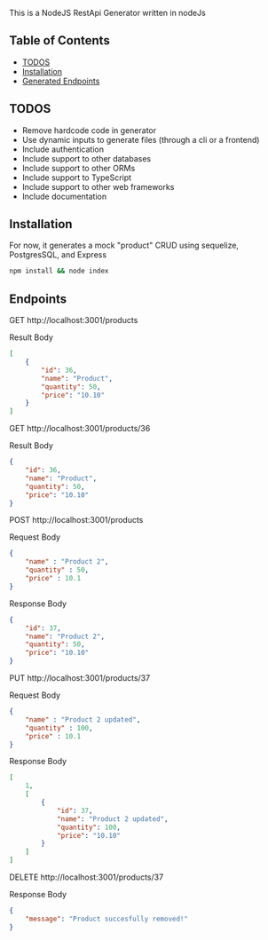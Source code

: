 This is a NodeJS RestApi Generator written in nodeJs 

## Table of Contents
* [TODOS](#todos)
* [Installation](#install)
* [Generated Endpoints](#endpoints)

<a name="todos"></a>
## TODOS
* Remove hardcode code in generator
* Use dynamic inputs to generate files (through a cli or a frontend)
* Include authentication
* Include support to other databases
* Include support to other ORMs
* Include support to TypeScript
* Include support to other web frameworks
* Include documentation

<a name="install"></a>
## Installation

For now, it generates a mock "product" CRUD using sequelize, PostgresSQL, and Express 

```sh
npm install && node index
```

<a name="endpoints"></a>
## Endpoints
GET http://localhost:3001/products

Result Body
```json
[
    {
        "id": 36,
        "name": "Product",
        "quantity": 50,
        "price": "10.10"
    }
]
```
GET http://localhost:3001/products/36

Result Body
```json
{
    "id": 36,
    "name": "Product",
    "quantity": 50,
    "price": "10.10"
}
```

POST http://localhost:3001/products

Request Body
```json
{
    "name" : "Product 2",
    "quantity" : 50,
    "price" : 10.1
}
```

Response Body
```json
{
    "id": 37,
    "name": "Product 2",
    "quantity": 50,
    "price": "10.10"
}
```

PUT http://localhost:3001/products/37

Request Body
```json
{
    "name" : "Product 2 updated",
    "quantity" : 100,
    "price" : 10.1
}
```

Response Body
```json
[
    1,
    [
        {
            "id": 37,
            "name": "Product 2 updated",
            "quantity": 100,
            "price": "10.10"
        }
    ]
]
```

DELETE http://localhost:3001/products/37

Response Body
```json
{
    "message": "Product succesfully removed!"
}
```
